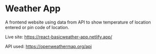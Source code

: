 # Weather App

A frontend website using data from API to show temperature of location entered or pin code of location.

Live site: https://react-basicweather-app.netlify.app/

API used: https://openweathermap.org/api
